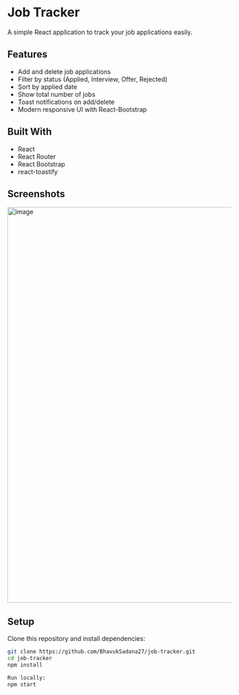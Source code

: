 #  Job Tracker

A simple React application to track your job applications easily.

##  Features
- Add and delete job applications
- Filter by status (Applied, Interview, Offer, Rejected)
- Sort by applied date
- Show total number of jobs
- Toast notifications on add/delete
- Modern responsive UI with React-Bootstrap

## Built With
- React
- React Router
- React Bootstrap
- react-toastify

##  Screenshots
<img width="1898" height="890" alt="image" src="https://github.com/user-attachments/assets/c7478976-7681-478d-8bdf-a568eabe4dbc" />


##  Setup
Clone this repository and install dependencies:

```bash
git clone https://github.com/BhavukSadana27/job-tracker.git
cd job-tracker
npm install

Run locally:
npm start

